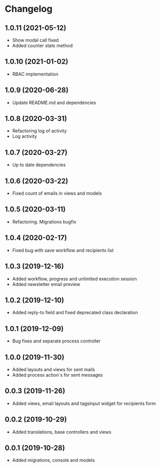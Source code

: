 Changelog
=========

## 1.0.11 (2021-05-12)
 * Show modal call fixed
 * Added counter stats method
 
## 1.0.10 (2021-01-02)
 * RBAC implementation
 
## 1.0.9 (2020-06-28)
 * Update README.md and dependencies

## 1.0.8 (2020-03-31)
 * Refactoring log of activity
 * Log activity
 
## 1.0.7 (2020-03-27)
 * Up to date dependencies

## 1.0.6 (2020-03-22)
 * Fixed count of emails in views and models
 
## 1.0.5 (2020-03-11)
 * Refactoring. Migrations bugfix
 
## 1.0.4 (2020-02-17)
 * Fixed bug with save workflow and recipients list
 
## 1.0.3 (2019-12-16)
 * Added workflow, progress and unlimited execution session
 * Added newsletter email preview

## 1.0.2 (2019-12-10)
 * Added reply-to field and fixed deprecated class declaration

## 1.0.1 (2019-12-09)
 * Bug fixes and separate process controller

## 1.0.0 (2019-11-30)
 * Added layouts and views for sent mails
 * Added process action`s for sent messages
 
## 0.0.3 (2019-11-26)
 * Added views, email layouts and tagsinput widget for recipients form
 
## 0.0.2 (2019-10-29)
 * Added translations, base controllers and views
 
## 0.0.1 (2019-10-28)
 * Added migrations, console and models